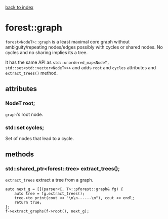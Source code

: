 [back to index](../README.md#classes-and-structs)

# forest<NodeT>::graph

`forest<NodeT>::graph` is a least maximal core graph without ambiguity/repeating nodes/edges possibly with cycles or shared nodes. No cycles and no sharing implies its a tree.

It has the same API as `std::unordered_map<NodeT, std::set<std::vector<NodeT>>>` and adds `root` and `cycles` attributes and `extract_trees()` method.

## attributes

### NodeT root;

`graph`'s root node.

### std::set<NodeT> cycles;

Set of nodes that lead to a cycle.

## methods

### std::shared_ptr<forest<NodeT>::tree> extract_trees();

`extract_trees` extract a tree from a graph.

```
auto next_g = [](parser<C, T>::pforest::graph& fg) {
	auto tree = fg.extract_trees();
	tree->to_print(cout << "\n\n------\n"), cout << endl;
	return true;
};
f->extract_graphs(f->root(), next_g);
```
